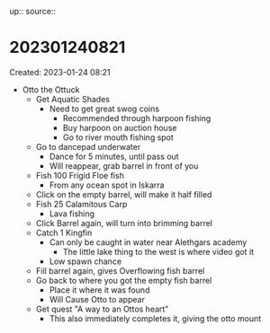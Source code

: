 up::
source::

# 202301240821

Created: 2023-01-24 08:21

- Otto the Ottuck
	- Get Aquatic Shades
		- Need to get great swog coins
			- Recommended through harpoon fishing
			- Buy harpoon on auction house
			- Go to river mouth fishing spot
	- Go to dancepad underwater
		- Dance for 5 minutes, until pass out
		- Will reappear, grab barrel in front of you
	- Fish 100 Frigid Floe fish
		- From any ocean spot in Iskarra
	- Click on the empty barrel, will make it half filled
	- Fish 25 Calamitous Carp
		- Lava fishing
	- Click Barrel again, will turn into brimming barrel
	- Catch 1 Kingfin
		- Can only be caught in water near Alethgars academy
			- The little lake thing to the west is where video got it
		- Low spawn chance
	- Fill barrel again, gives Overflowing fish barrel
	- Go back to where you got the empty fish barrel
		- Place it where it was found
		- Will Cause Otto to appear
	- Get quest "A way to an Ottos heart"
		- This also immediately completes it, giving the otto mount
